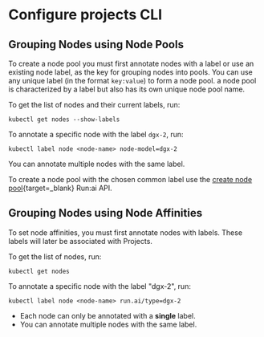 # Configure projects CLI

## Grouping Nodes using Node Pools  
To create a node pool you must first annotate nodes with a label or use an existing node label, as the key for grouping nodes into pools. You can use any unique label (in the format `key:value`) to form a node pool. a node pool is characterized by a label but also has its own unique node pool name.

To get the list of nodes and their current labels, run:

```
kubectl get nodes --show-labels
```

To annotate a specific node with the label `dgx-2`, run:

```
kubectl label node <node-name> node-model=dgx-2
```
You can annotate multiple nodes with the same label.

To create a node pool with the chosen common label use the [create node pool](https://app.run.ai/api/docs/#/NodePools/createNodePool){target=_blank} Run:ai API.

## Grouping Nodes using Node Affinities  

To set node affinities, you must first annotate nodes with labels. These labels will later be associated with Projects. 

To get the list of nodes, run:

```
kubectl get nodes
```

To annotate a specific node with the label "dgx-2", run:

```
kubectl label node <node-name> run.ai/type=dgx-2
```

* Each node can only be annotated with a **single** label.
* You can annotate multiple nodes with the same label.
